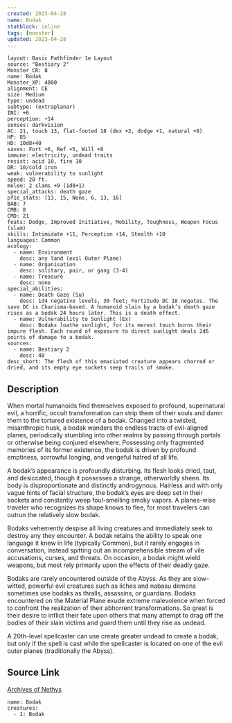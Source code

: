 ```yaml
---
created: 2023-04-28
name: Bodak
statblock: inline
tags: [monster]
updated: 2023-04-28
---
```

```statblock
layout: Basic Pathfinder 1e Layout
source: "Bestiary 2"
Monster_CR: 8
name: Bodak
Monster_XP: 4800
alignment: CE
size: Medium
type: undead
subtype: (extraplanar)
INI: +6
perception: +14
senses: darkvision
AC: 21, touch 13, flat-footed 18 (dex +2, dodge +1, natural +8)
HP: 85
HD: 10d8+40
saves: Fort +6, Ref +5, Will +8
immune: electricity, undead traits
resist: acid 10, fire 10
DR: 10/cold iron
weak: vulnerability to sunlight
speed: 20 ft.
melee: 2 slams +9 (1d8+1)
special_attacks: death gaze
pf1e_stats: [13, 15, None, 6, 13, 16]
BAB: 7
CMB: 8
CMD: 21
feats: Dodge, Improved Initiative, Mobility, Toughness, Weapon Focus (slam)
skills: Intimidate +11, Perception +14, Stealth +10
languages: Common
ecology:
  - name: Environment
    desc: any land (evil Outer Plane)
  - name: Organisation
    desc: solitary, pair, or gang (3-4)
  - name: Treasure
    desc: none
special_abilities:
  - name: Death Gaze (Su)
    desc: 1d4 negative levels, 30 feet; Fortitude DC 18 negates. The save DC is Charisma-based. A humanoid slain by a bodak’s death gaze rises as a bodak 24 hours later. This is a death effect.
  - name: Vulnerability to Sunlight (Ex)
    desc: Bodaks loathe sunlight, for its merest touch burns their impure flesh. Each round of exposure to direct sunlight deals 2d6 points of damage to a bodak.
sources:
  - name: Bestiary 2
    desc: 48
desc_short: The flesh of this emaciated creature appears charred or dried, and its empty eye sockets seep trails of smoke. 
```
## Description
When mortal humanoids find themselves exposed to profound, supernatural evil, a horrific, occult transformation can strip them of their souls and damn them to the tortured existence of a bodak. Changed into a twisted, misanthropic husk, a bodak wanders the endless tracts of evil-aligned planes, periodically stumbling into other realms by passing through portals or otherwise being conjured elsewhere. Possessing only fragmented memories of its former existence, the bodak is driven by profound emptiness, sorrowful longing, and vengeful hatred of all life. 

A bodak’s appearance is profoundly disturbing. Its flesh looks dried, taut, and desiccated, though it possesses a strange, otherworldly sheen. Its body is disproportionate and distinctly androgynous. Hairless and with only vague hints of facial structure, the bodak’s eyes are deep set in their sockets and constantly weep foul-smelling smoky vapors. A planes-wise traveler who recognizes its shape knows to flee, for most travelers can outrun the relatively slow bodak. 

Bodaks vehemently despise all living creatures and immediately seek to destroy any they encounter. A bodak retains the ability to speak one language it knew in life (typically Common), but it rarely engages in conversation, instead spitting out an incomprehensible stream of vile accusations, curses, and threats. On occasion, a bodak might wield weapons, but most rely primarily upon the effects of their deadly gaze. 

Bodaks are rarely encountered outside of the Abyss. As they are slow-witted, powerful evil creatures such as liches and nabasu demons sometimes use bodaks as thralls, assassins, or guardians. Bodaks encountered on the Material Plane exude extreme malevolence when forced to confront the realization of their abhorrent transformations. So great is their desire to inflict their fate upon others that many attempt to drag off the bodies of their slain victims and guard them until they rise as undead. 

A 20th-level spellcaster can use create greater undead to create a bodak, but only if the spell is cast while the spellcaster is located on one of the evil outer planes (traditionally the Abyss).
## Source Link
[Archives of Nethys](https://aonprd.com/MonsterDisplay.aspx?ItemName=Bodak)
```encounter-table
name: Bodak
creatures:
  - 1: Bodak
```
